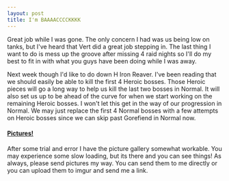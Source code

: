 ```yaml
---
layout: post
title: I'm BAAAACCCCKKKK
---
```

Great job while I was gone. The only concern I had was us being low on tanks, but I've heard that Vert did a great job stepping in. The last thing I want to do is mess up the groove after missing 4 raid nights so I'll do my best to fit in with what you guys have been doing while I was away. 

Next week though I'd like to do down H Iron Reaver. I've been reading that we should easily be able to kill the first 4 Heroic bosses. Those Heroic pieces will go a long way to help us kill the last two bosses in Normal. It will also set us up to be ahead of the curve for when we start working on the remaining Heroic bosses. I won't let this get in the way of our progression in Normal. We may just replace the first 4 Normal bosses with a few attempts on Heroic bosses since we can skip past Gorefiend in Normal now.

<h4><u>Pictures!</u></h4>
After some trial and error I have the picture gallery somewhat workable. You may experience some slow loading, but its there and you can see things! As always, please send pictures my way. You can send them to me directly or you can upload them to imgur and send me a link.